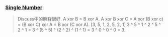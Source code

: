 ### [Single Number](https://leetcode.com/problems/single-number/description/)
> Discuss中的解释很好.
> A xor B = B xor A.
> A xor B xor C = A xor (B xor c) = (B xor C) xor A = B xor (C xor A).
> [3, 5, 1, 2, 5, 2, 1]
> 3 ^ 5 ^ 1 ^ 2 ^ 5 ^ 2 ^ 1 = 3 ^ (5 ^ 5) ^ (2 ^ 2) ^ (1 ^ 1) = 3 ^ 0 ^ 0 ^ 0 = 3.
